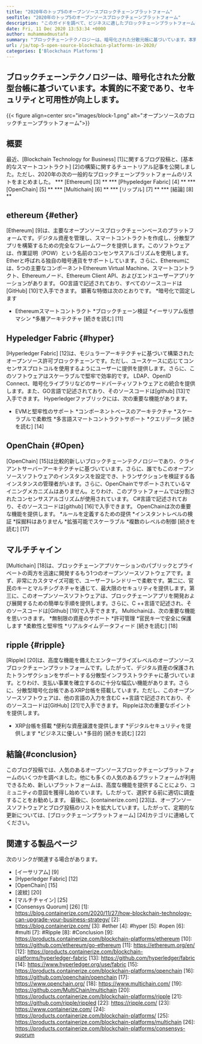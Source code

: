 ```yaml
---
title: "2020年のトップ5のオープンソースブロックチェーンプラットフォーム" 
seoTitle: "2020年のトップ5のオープンソースブロックチェーンプラットフォーム" 
description: "このガイドを調べて、ビジネスに適したブロックチェーンプラットフォームを選択します。この記事では、トップオープンソースのブロックチェーンプラットフォームの短いイントロを提供しました" 
date: Fri, 11 Dec 2020 13:53:34 +0000
author: muhammadmustafa
summary: "ブロックチェーンテクノロジーは、暗号化された分散元帳に基づいています。本質的に不変であり、セキュリティと可用性が向上します。" 
url: /ja/top-5-open-source-blockchain-platforms-in-2020/
categories: ['Blockchain Platforms']
---
```


## ブロックチェーンテクノロジーは、暗号化された分散型台帳に基づいています。本質的に不変であり、セキュリティと可用性が向上します。

{{< figure align=center src="images/block-1.png" alt="オープンソースのブロックチェーンプラットフォーム">}}


## 概要
最近、[Blockchain Technology for Business] [1]に関するブログ投稿と、[基本的なスマートコントラクト] [2]の構築に関するチュートリアル記事を公開しました。ただし、2020年の次の一般的なブロックチェーンプラットフォームのリストをまとめました。
  *** [Ethereum] [3] **
  *** [Phypeledger Fabric] [4] **
  *** [OpenChain] [5] **
  *** [Multichain] [6] **
  *** [リップル] [7] **
  *** [結論] [8] **

## ethereum {#ether}
[Ethereum] [9]は、主要なオープンソースブロックチェーンベースのプラットフォームです。デジタル資産を管理し、スマートコントラクトを作成し、分散型アプリを構築するための完全なフレームワークを提供します。このソフトウェアは、作業証明（POW）という名前のコンセンサスアルゴリズムを使用します。 Etherと呼ばれる独自の暗号通貨をサポートしています。さらに、Ethereumには、5つの主要なコンポーネントEthereum Virtual Machine、スマートコントラクト、Ethereumノード、Ethereum Client API、およびエンドユーザーアプリケーションがあります。 GO言語で記述されており、すべてのソースコードは[GitHub] [10]で入手できます。
顕著な特徴は次のとおりです。
  *暗号化で固定します
  * Ethereumスマートコントラクト
  *ブロックチェーン検証
  *イーサリアム仮想マシン
  *多層アーキテクチャ
[続きを読む] [11]

## Hypeledger Fabric {#hyper}
[Hyperledger Fabric] [12]は、モジュラーアーキテクチャに基づいて構築されたオープンソース許可ブロックチェーンです。ただし、ユースケースに応じてコンセンサスプロトコルを使用するようにユーザーに提供を提供します。さらに、このソフトウェアはスケーラブルで堅牢で効率的です。 LDAP、OpenID Connect、暗号化ライブラリなどのサードパーティソフトウェアとの統合を提供します。また、GO言語で記述されており、そのソースコードは[github] [13]で入手できます。
Hyperledgerファブリックには、次の重要な機能があります。
  * EVMと堅牢性のサポート
  *コンポーネントベースのアーキテクチャ
  *スケーラブルで柔軟性
  *多言語スマートコントラクトサポート
  *クエリデータ
[続きを読む] [14]

## OpenChain {#Open}
[OpenChain] [15]は比較的新しいブロックチェーンテクノロジーであり、クライアントサーバーアーキテクチャに基づいています。さらに、誰でもこのオープンソースソフトウェアのインスタンスを設定でき、トランザクションを検証する各インスタンスの管理者がいます。さらに、OpenChainでサポートされているマイニングメカニズムはありません。とりわけ、このプラットフォームでは分割されたコンセンサスアルゴリズムが使用されています。 C#言語で記述されており、そのソースコードは[github] [16]で入手できます。
OpenChainは次の重要な機能を提供します。
  *ルールを定義するための提供
  *インスタントレベルの検証
  *採掘料はありません
  *拡張可能でスケーラブル
  *複数のレベルの制御
[続きを読む] [17]

## マルチチャイン
[Multichain] [18]は、ブロックチェーンアプリケーションのパブリックとプライベートの両方を迅速に開発するもう1つのオープンソースソフトウェアです。まず、非常にカスタマイズ可能で、ユーザーフレンドリーで柔軟です。第二に、官民のキーとマルチシグネチャを通じて、最大限のセキュリティを提供します。第三に、このオープンソースソフトウェアは、ブロックチェーンアプリを開発および展開するための簡単な手順を提供します。さらに、C ++言語で記述され、そのソースコードは[Github] [19]で入手できます。
Multichainは、次の重要な機能を思いつきます。
  *無制限の資産のサポート
  *許可管理
  *官民キーで安全に保護します
  *柔軟性と堅牢性
  *リアルタイムデータフィード
[続きを読む] [18]

## ripple {#ripple}
[Ripple] [20]は、高度な機能を備えたエンタープライズレベルのオープンソースブロックチェーンプラットフォームです。したがって、デジタル資産の保護されたトランザクションをサポートする分散型インフラストラクチャに基づいています。とりわけ、支払い事業を確立するのに十分な幅広い機能があります。さらに、分散型暗号化台帳であるXRP台帳を搭載しています。ただし、このオープンソースソフトウェアは、他の言語の入力を含むC ++言語で記述されており、そのソースコードは[GitHub] [21]で入手できます。
Rippleは次の重要なポイントを提供します。
  * XRP台帳を搭載
  *便利な資産譲渡を提供します
  *デジタルセキュリティを提供します
  *ビジネスに優しい
  *多目的
[続きを読む] [22]

## 結論{#conclusion}
このブログ投稿では、人気のあるオープンソースブロックチェーンプラットフォームのいくつかを調べました。他にも多くの人気のあるプラットフォームが利用できるため、新しいプラットフォームは、高度な機能を提供することにより、コミュニティの意図を獲得し始めています。したがって、選択する前に適切に調査することをお勧めします。
最後に、[containerize.com] [23]は、オープンソースソフトウェアとブログ投稿のリストを拡大しています。したがって、定期的な更新については、[ブロックチェーンプラットフォーム] [24]カテゴリに連絡してください。

## 関連する製品ページ
次のリンクが関連する場合があります。
  * [イーサリアム] [9]
  * [Hyperledger Fabric] [12]
  * [OpenChain] [15]
  * [波紋] [20]
  * [マルチチャイン] [25]
  * [Consensys Quorum] [26]
[1]: https://blog.containerize.com/2020/11/27/how-blockchain-technology-can-upgrade-your-business-strategy/
[2]: https://blog.containerize.com/
[3]: #ether
[4]: #hyper
[5]: #open
[6]: #multi
[7]: #Ripple
[8]: #Conclusion
[9]: https://products.containerize.com/blockchain-platforms/ethereum
[10]: https://github.com/ethereum/go-ethereum
[11]: https://ethereum.org/en/
[12]: https://products.containerize.com/blockchain-platforms/hyperledger-fabric
[13]: https://github.com/hyperledger/fabric
[14]: https://www.hyperledger.org/use/fabric
[15]: https://products.containerize.com/blockchain-platforms/openchain
[16]: https://github.com/openchain/openchain
[17]: https://www.openchain.org/
[18]: https://www.multichain.com/
[19]: https://github.com/MultiChain/multichain
[20]: https://products.containerize.com/blockchain-platforms/ripple
[21]: https://github.com/ripple/rippled
[22]: https://ripple.com/
[23]: https://www.containerize.com/
[24]: https://products.containerize.com/blockchain-platforms/
[25]: https://products.containerize.com/blockchain-platforms/multichain
[26]: https://products.containerize.com/blockchain-platforms/consensys-quorum
